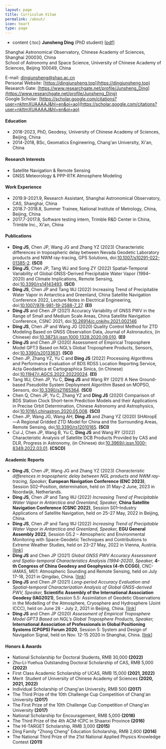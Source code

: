 ```yaml
---
layout: page
title: Curriculum Vitae
permalink: /about/
icon: heart
type: page
---
```

* content
{:toc}
**Junsheng Ding** (PhD student) [[pdf](https://github.com/Sardingfish/Sardingfish.github.io/blob/master/page/CV_DingJS.pdf)]

Shanghai Astronomical Observatory, Chinese Academy of Sciences, Shanghai 200030, China  
School of Astronomy and Space Science, University of Chinese Academy of Sciences, Beijing 100049, China

E-mail: <u>dingjunsheng@shao.ac.cn</u>  
Personal Website: [https://dingjunsheng.top](https://dingjunsheng.top)  
Research Gate: [https://www.researchgate.net/profile/Junsheng_Ding](https://www.researchgate.net/profile/Junsheng_Ding)  
Google Scholar: [https://scholar.google.com/citations?user=nkItmXUAAAAJ&hl=en&oi=ao](https://scholar.google.com/citations?user=nkItmXUAAAAJ&hl=en&oi=ao)

#### **Education**
- 2018-2023, PhD, Geodesy, University of Chinese Academy of Sciences, Beijing, China
- 2014-2018, BSc, Geomatics Engineering, Chang'an University, Xi'an, China

#### **Research Interests**
- Satellite Navigation & Remote Sensing
- GNSS Meteorology & PPP-RTK Atmosphere Modeling

#### **Work Experience**
- 2019.9-2021.9, Research Assistant, Shanghai Astronomical Observatory, CAS, Shanghai, China
- 2018.7-2018.8, Summer Trainee, National Institute of Metrology, China, Beijing, China
- 2017.7-2017.8, Software testing intern, Trimble R&D Center in China, Trimble Inc., Xi'an, China

#### **Publications**
- **Ding JS**, Chen JP, Wang JG and Zhang YZ (2023) Characteristic differences in tropospheric delay between Nevada Geodetic Laboratory products and NWM ray-tracing, GPS Solutions, doi:[10.1007/s10291-022-01385-2](https://link.springer.com/article/10.1007/s10291-022-01385-2). **(SCI)**
- **Ding JS**, Chen JP, Tang WJ and Song ZY (2022) Spatial–Temporal Variability of Global GNSS-Derived Precipitable Water Vapor (1994–2020) and Climate Implications, Remote Sensing, doi:[10.3390/rs14143493](https://www.mdpi.com/2072-4292/14/14/3493/htm). **(SCI)**
- **Ding JS**, Chen JP and Tang WJ (2022) Increasing Trend of Precipitable Water Vapor in Antarctica and Greenland, China Satellite Navigation Conference 2022, Lecture Notes in Electrical Engineering, doi:[10.1007/978-981-19-2588-7_27](http://dx.doi.org/10.1007/978-981-19-2588-7_27). **(EI)**
- **Ding JS** and Chen JP (2021) Accuracy Variability of GNSS PWV in the Range of Small and Medium Scale Areas, China Satellite Navigation Conference, CSNC 2021, doi:[10.26914/c.cnkihy.2021.002146](https://kns.cnki.net/kcms/detail/detail.aspx?dbcode=CPFD&dbname=CPFDTEMP&filename=WXDH202105001003&v=dT%25mmd2Fa%25mmd2F9hFJSEf0ab7zHb6xI4R4joiAEOerCFtZOWXnGwmaTEorOUXeytcIdnrw2Kuh68fC%25mmd2BcNcmc%3d)
- **Ding JS**, Chen JP and Wang JG (2020) Quality Control Method for ZTD Modeling Based on GNSS Observation Data, Journal of Astronautics, (in Chinese) doi:[10.3873/j.issn.1000 1328.2020.09.010](http://www.yhxb.org.cn/CN/10.3873/j.issn.1000-1328.2020.09.010). **(EI)**
- **Ding JS** and Chen JP (2020) Assessment of Empirical Troposphere Model GPT3 Based on NGL’s Global Troposphere Products, Sensors, doi:[10.3390/s20133631](https://www.mdpi.com/1424-8220/20/13/3631). **(SCI)**
- Chen JP, Zhang YZ, Yu C and **Ding JS** (2022) Processing Algorithms and Performance Evaluation of BDS RDSS Location Reporting Service, Acta Geodaetica et Cartographica Sinica, (in Chinese) doi:[10.11947/j.AGCS.2022.20220024](http://xb.sinomaps.com/CN/10.11947/j.AGCS.2022.20220024). **(EI)**
- Tang WJ, Chen JP, Yu C, **Ding JS** and Wang RY (2021) A New Ground-based Pseudolite System Deployment Algorithm Based on MOPSO, Sensors, doi:[10.3390/s21165364](https://www.mdpi.com/1424-8220/21/16/5364). **(SCI)**
- Chen Q, Chen JP, Yu C, Zhang YZ and **Ding JS** (2020) Comparison of BDS Station Clock Short-term Prediction Models and their Applications in Precise Orbit Determination, Chinese Astronomy and Astrophysics, doi:[10.1016/j.chinastron.2020.05.008](https://www.sciencedirect.com/science/article/pii/S0275106220300357). **(SCI)**
- Chen JP, Wang JG, Wang AH, **Ding JS** and Zhang YZ (2020) SHAtropE—A Regional Gridded ZTD Model for China and the Surrounding Areas, Remote Sensing, doi[:10.3390/rs12010165](https://www.mdpi.com/2072-4292/12/1/165). **(SCI)**
- Cui J, Chen JP, Wang B, Yu C, **Ding JS** and Wang RY (2022) Characteristic Analysis of Satellite DCB Products Provided
  by CAS and DLR, Progress in Astronomy, (in Chinese) doi:[10.3969/j.issn.1000-8349.2022.03.01](http://center.shao.ac.cn/twxjz/abstract/2022/20220308.pdf). **(CSCD)**

#### **Academic Reports**

- **Ding JS**, Chen JP, Wang JG and Zhang YZ (2023) _Characteristic differences in tropospheric delay between NGL products and NWM ray-tracing, Speaker,_ **European Navigation Conference (ENC 2023)**, Session S02–Position, determination, held on 31 May–2 June, 2023 in Noordwijk, Netherlands.
- **Ding JS**, Chen JP and Tang WJ (2022) _Increasing Trend of Precipitable Water Vapor in Antarctica and Greenland, Speaker,_ **China Satellite Navigation Conference (CSNC 2022)**, Session S01–Industry Applications of Satellite Navigation, held on 25–27 May, 2022 in Beijing, China.
- **Ding JS**, Chen JP and Tang WJ (2022) *Increasing Trend of Precipitable Water Vapor in Antarctica and Greenland, Speaker,* **EGU General Assembly 2022**, Session G5.2 – Atmospheric and Environmental Monitoring with Space-Geodetic Techniques and Contributions to Extreme Weather Studies, held on 23–27 May, 2022 in Vienna, Austria.[[link](https://meetingorganizer.copernicus.org/EGU22/session/42843#Presentations)]
- **Ding JS** and Chen JP (2021) *Global GNSS PWV Accuracy Assessment and Spatio-temporal Characteristics Analysis (1994-2020), Speaker,* **4-th  Congress of China Geodesy and Geophysics (4-th CCGG)**, CNC-IAMAS, M01: Atmospheric Sounding and Remote Sensing, held on July 17-18, 2021 in Qingdao, China. [[link](http://ddl.escience.cn/f/VWbR)]
- **Ding JS** and Chen JP (2021) *Long-period Accuracy Evaluation and Spatial-temporal Characterization Analysis of Global GNSS-derived PWV, Speaker,* **Scientific Assembly of the International Association Geodesy (IAG2021)**, Session 5.5: Assimilation of Geodetic Observations in the Modelling of the Atmosphere, Cryosphere and Hydrosphere (Joint ICCC),  held on June 28 - July 2, 2021 in Beijing, China. [[link](https://www.iag2021.com/en/web/program/1646)]
- **Ding JS** and Chen JP (2020) *Assessment of Empirical Troposphere Model GPT3 Based on NGL’s Global Troposphere Products, Speaker,* **International Association of Professionals in Global Positioning Systems (CPGPS) Forum 2020**, Session 5: System and Design of Navigation Signal, held on Nov. 12-15 2020 in Shanghai, China. [[link](http://202.127.29.4/shao_gnss_ac/cpgps2020/program_online.html)]

#### **Honors & Awards**

- National Scholarship for Doctoral Students, RMB 30,000 **(2022)**
- Zhu-Li-Yuehua Outstanding Doctoral Scholarship of CAS, RMB 5,000 **(2022)**
- First Class Academic Scholarship of UCAS, RMB 15,000 **(2021, 2022)**
- Merit Student of University of Chinese Academy of Sciences **(2020, 2021, 2022)**
- Individual Scholarship of Chang'an University, RMB 500 **(2017)**
- The Third Prize of the 10th Challenge Cup  Competition of Chang'an University **(2017)**
- The First Prize of the 10th Challenge Cup  Competition of Chang'an University **(2017)**
- National Scholarship for Encouragement, RMB 5,000 **(2016)**
- The Third Prize of the 4th ACM-ICPC in Shaanxi Province **(2016)**
- The HI-TARGET Scholarship, RMB 3,000 **(2015)**
- Ding Family "Zhong Cheng" Education Scholarship, RMB 2,600 **(2014)**
- The National Third Prize of the 21st National Applied Physics Knowledge Contest **(2011)**
